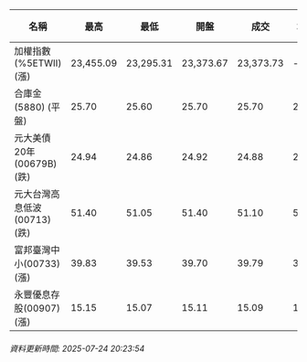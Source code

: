 | 名稱 | 最高 | 最低 | 開盤 | 成交 | 均價 | 成交金額(億) | 昨收 | 漲跌幅 | 漲跌 | 總量 | 昨量 | 振幅 |
| -------- | -------- | -------- | -------- |-------- | -------- | -------- |-------- |-------- |-------- | -------- | -------- |-------- |
|加權指數(%5ETWII) (漲)|23,455.09|23,295.31|23,373.67|23,373.73|-|3,413.39|23,318.67|0.24%|55.06|6,253,171|0|0.69%|
|合庫金(5880) (平盤)|25.70|25.60|25.70|25.70|25.67|1.08|25.70|0.00%|0.00|4,222|8,099|0.39%|
|元大美債20年(00679B) (跌)|24.94|24.86|24.92|24.88|24.90|6.14|24.96|0.32%|0.08|24,658|29,001|0.32%|
|元大台灣高息低波(00713) (跌)|51.40|51.05|51.40|51.10|51.19|4.44|51.25|0.29%|0.15|8,673|6,877|0.68%|
|富邦臺灣中小(00733) (漲)|39.83|39.53|39.70|39.79|39.73|0.165|39.50|0.73%|0.29|415|717|0.76%|
|永豐優息存股(00907) (漲)|15.15|15.07|15.11|15.09|15.10|0.261|15.08|0.07%|0.01|1,729|2,455|0.53%|
###### 資料更新時間: 2025-07-24 20:23:54